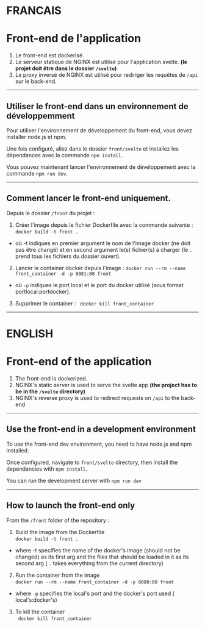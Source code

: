# **FRANCAIS**

# Front-end de l'application

1. Le front-end est dockerisé.
2. Le serveur statique de NGINX est utilisé pour l'application svelte. **(le projet doit être dans le dossier ```/svelte```)**
3. Le proxy inversé de NGINX est utilisé pour rediriger les requêtes de ```/api``` sur le back-end.

-----------------

## Utiliser le front-end dans un environnement de développemment

Pour utiliser l'environnement de développement du front-end, vous devez installer node.js et npm.

Une fois configuré, allez dans le dossier `front/svelte` et installez les dépendances avec la commande `npm install`.

Vous pouvez maintenant lancer l'environnement de développement avec la commande `npm run dev`.

-----------------

## Comment lancer le front-end uniquement.

Depuis le dossier ```/front``` du projet :

1. Créer l'image depuis le fichier Dockerfile avec la commande suivante :
``` docker build -t front .  ```
* où -t indiques en premier argument le nom de l'image docker (ne doit pas être changé) et en second argument le(s) fichier(s) à charger (le ```.``` prend tous les fichiers du dossier ouvert).

2. Lancer le container docker depuis l'image :
 ```docker run --rm --name front_container -d -p 8081:80 front    ```
 * où ```-p``` indiques le port local et le port du docker utilisé (sous format portlocal:portdocker).

3. Supprimer le container :
``` docker kill front_container```


-----------------------------------------------------------------------------------

# **ENGLISH**

# Front-end of the application

1. The front-end is dockerized.
2. NGINX's static server is used to serve the svelte app **(the project has to be in the ```/svelte``` directory)**
3. NGINX's reverse proxy is used to redirect requests on ```/api```  to the back-end 

-----------------

## Use the front-end in a development environment

To use the front-end dev environment, you need to have node.js and npm installed.  

Once configured, navigate to `front/svelte` directory, then install the dependancies with `npm install`.  

You can run the development server with `npm run dev`

-----------------

## How to launch the front-end only

From the ```/front``` folder of the repository :

1. Build the image from the Dockerfile  
``` docker build -t front .  ```
* where -t specifies the name of the docker's image (should not be changed) as its first arg and the files that should be loaded in it as its second arg ( ```.``` takes everything from the current directory)

2. Run the container from the image  
 ```docker run --rm --name front_container -d -p 8080:80 front    ```
* where ```-p```  specifies the local's port and the docker's port used ( local's:docker's)

3. To kill the container   
``` docker kill front_container```
